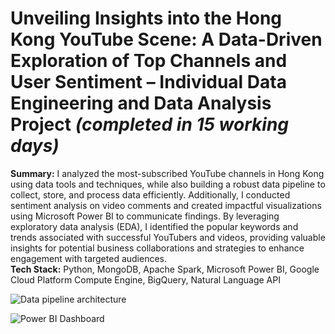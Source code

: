 # Unveiling Insights into the Hong Kong YouTube Scene: A Data-Driven Exploration of Top Channels and User Sentiment – Individual Data Engineering and Data Analysis Project *(completed in 15 working days)*
**Summary:**	I analyzed the most-subscribed YouTube channels in Hong Kong using data tools and techniques, while also building a robust data pipeline to collect, store, and process data efficiently. Additionally, I conducted sentiment analysis on video comments and created impactful visualizations using Microsoft Power BI to communicate findings. By leveraging exploratory data analysis (EDA), I identified the popular keywords and trends associated with successful YouTubers and videos, providing valuable insights for potential business collaborations and strategies to enhance engagement with targeted audiences.  
**Tech Stack:**	Python, MongoDB, Apache Spark, Microsoft Power BI, Google Cloud Platform Compute Engine, BigQuery, Natural Language API
>
![Data pipeline architecture](https://user-images.githubusercontent.com/110732415/236168487-967fe5aa-ba92-446b-a685-e01314e484ac.jpg)

![Power BI Dashboard](https://user-images.githubusercontent.com/110732415/236168897-2bac0f1d-cbeb-40a9-81ed-13c41130b80d.png)
